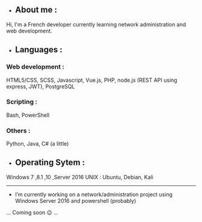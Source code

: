 <!--
**Spartan0NIX/Spartan0NIX** is a ✨ _special_ ✨ repository because its `README.md` (this file) appears on your GitHub profile.
-->

- ## About me : 
Hi, I'm a French developer currently learning network administration and web development.

- ## Languages :

### Web development : 
HTML5/CSS, SCSS, Javascript, Vue.js, PHP, node.js (REST API using express, JWT), PostgreSQL

### Scripting : 
Bash, PowerShell

### Others : 
Python, Java, C# (a little)

- ## Operating Sytem :

Windows 7 ,8.1 ,10 ,Server 2016
UNIX : Ubuntu, Debian, Kali

----------------------------------------------------------------------------------------------------------------------
- I’m currently working on a network/administration project using Windows Server 2016 and powershell (probably)

... Coming soon :wink: ...
